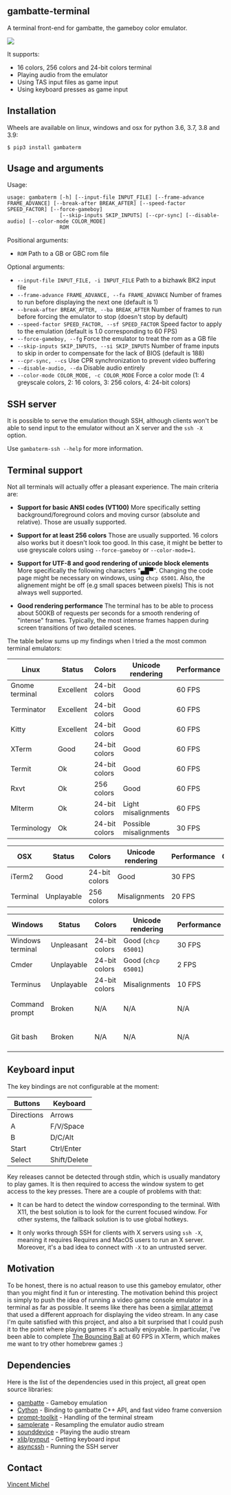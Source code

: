 gambatte-terminal
-----------------

A terminal front-end for gambatte, the gameboy color emulator.

![](demo.gif)


It supports:
- 16 colors, 256 colors and 24-bit colors terminal
- Playing audio from the emulator
- Using TAS input files as game input
- Using keyboard presses as game input

Installation
------------

Wheels are available on linux, windows and osx for python 3.6, 3.7, 3.8 and 3.9:

```shell
$ pip3 install gambaterm
```

Usage and arguments
-------------------

Usage:
```
usage: gambaterm [-h] [--input-file INPUT_FILE] [--frame-advance FRAME_ADVANCE] [--break-after BREAK_AFTER] [--speed-factor SPEED_FACTOR] [--force-gameboy]
                 [--skip-inputs SKIP_INPUTS] [--cpr-sync] [--disable-audio] [--color-mode COLOR_MODE]
                 ROM
```
Positional arguments:
 - `ROM`
                        Path to a GB or GBC rom file

Optional arguments:
  - `--input-file INPUT_FILE, -i INPUT_FILE`
                        Path to a bizhawk BK2 input file
  - `--frame-advance FRAME_ADVANCE, --fa FRAME_ADVANCE`
                        Number of frames to run before displaying the next one (default is 1)
  - `--break-after BREAK_AFTER, --ba BREAK_AFTER`
                        Number of frames to run before forcing the emulator to stop (doesn't stop by default)
  - `--speed-factor SPEED_FACTOR, --sf SPEED_FACTOR`
                        Speed factor to apply to the emulation (default is 1.0 corresponding to 60 FPS)
  - `--force-gameboy, --fg`
                        Force the emulator to treat the rom as a GB file
  - `--skip-inputs SKIP_INPUTS, --si SKIP_INPUTS`
                        Number of frame inputs to skip in order to compensate for the lack of BIOS (default is 188)
  - `--cpr-sync, --cs`
                        Use CPR synchronization to prevent video buffering
  - `--disable-audio, --da`
                        Disable audio entirely
  - `--color-mode COLOR_MODE, -c COLOR_MODE`
                        Force a color mode (1: 4 greyscale colors, 2: 16 colors, 3: 256 colors, 4: 24-bit colors)

SSH server
----------

It is possible to serve the emulation though SSH, although clients won't be able to send input to the emulator without an X server and the `ssh -X` option.

Use `gambaterm-ssh --help` for more information.


Terminal support
----------------

Not all terminals will actually offer a pleasant experience. The main criteria are:

- **Support for basic ANSI codes (VT100)**
  More specifically setting background/foreground colors and moving cursor (absolute and relative).
  Those are usually supported.

- **Support for at least 256 colors**
  Those are usually supported.
  16 colors also works but it doesn't look too good.
  In this case, it might be better to use greyscale colors using `--force-gameboy` or `--color-mode=1`.

- **Support for UTF-8 and good rendering of unicode block elements**
  More specifically the following characters "▄█▀".
  Changing the code page might be necessary on windows, using `chcp 65001`.
  Also, the alignement might be off (e.g small spaces between pixels)
  This is not always well supported.

- **Good rendering performance**
  The terminal has to be able to process about 500KB of requests per seconds for a smooth rendering of "intense" frames.
  Typically, the most intense frames happen during screen transitions of two detailed scenes.

The table below sums up my findings when I tried a the most common terminal emulators:

| Linux            | Status     | Colors        | Unicode rendering      | Performance | Comments                 |
|------------------|------------|---------------|------------------------|-------------|--------------------------|
| Gnome terminal   | Excellent  | 24-bit colors | Good                   | 60 FPS      |                          |
| Terminator       | Excellent  | 24-bit colors | Good                   | 60 FPS      |                          |
| Kitty            | Excellent  | 24-bit colors | Good                   | 60 FPS      |                          |
| XTerm            | Good       | 24-bit colors | Good                   | 60 FPS      | No resize shortcuts      |
| Termit           | Ok         | 24-bit colors | Good                   | 60 FPS      | No window title          |
| Rxvt             | Ok         | 256 colors    | Good                   | 60 FPS      | No resize shortcuts      |
| Mlterm           | Ok         | 24-bit colors | Light misalignments    | 60 FPS      | No resize shortcuts      |
| Terminology      | Ok         | 24-bit colors | Possible misalignments | 30 FPS      | Weird colors             |

| OSX              | Status     | Colors        | Unicode rendering      | Performance | Comments                 |
|------------------|------------|---------------|------------------------|-------------|--------------------------|
| iTerm2           | Good       | 24-bit colors | Good                   | 30 FPS      |                          |
| Terminal         | Unplayable | 256 colors    | Misalignments          | 20 FPS      |                          |

| Windows          | Status     | Colors        | Unicode rendering      | Performance | Comments                 |
|------------------|------------|---------------|------------------------|-------------|--------------------------|
| Windows terminal | Unpleasant | 24-bit colors | Good (`chcp 65001`)    | 30 FPS      | Buggy display            |
| Cmder            | Unplayable | 24-bit colors | Good (`chcp 65001`)    | 2 FPS       | No window title          |
| Terminus         | Unplayable | 24-bit colors | Misalignments          | 10 FPS      |                          |
| Command prompt   | Broken     | N/A           | N/A                    | N/A         | No ANSI code support     |
| Git bash         | Broken     | N/A           | N/A                    | N/A         | Doesn't work with winpty |


Keyboard input
--------------

The key bindings are not configurable at the moment:

| Buttons    | Keyboard     |
|------------|--------------|
| Directions | Arrows       |
| A          | F/V/Space    |
| B          | D/C/Alt      |
| Start      | Ctrl/Enter   |
| Select     | Shift/Delete |

Key releases cannot be detected through stdin, which is usually mandatory to play games. It is then required to access the window system to get access to the key presses. There are a couple of problems with that:

- It can be hard to detect the window corresponding to the terminal. With X11, the best solution is to look for the current focused window. For other systems, the fallback solution is to use global hotkeys.

- It only works through SSH for clients with X servers using `ssh -X`, meaning it requires Requires and MacOS users to run an X server. Moreover, it's a bad idea to connect with `-X` to an untrusted server.


Motivation
----------

To be honest, there is no actual reason to use this gameboy emulator, other than you might find it fun or interesting. The motivation behind this project is simply to push the idea of running a video game console emulator in a terminal as far as possible. It seems like there has been a [similar attempt](https://github.com/gabrielrcouto/php-terminal-gameboy-emulator) that used a different approach for displaying the video stream. In any case I'm quite satisfied with this project, and also a bit surprised that I could push it to the point where playing games it's actually enjoyable. In particular, I've been able to complete [The Bouncing Ball](https://gbhh.avivace.com/game/The-Bouncing-Ball) at 60 FPS in XTerm, which makes me want to try other homebrew games :)



Dependencies
------------

Here is the list of the dependencies used in this project, all great open source libraries:

- [gambatte](https://github.com/sinamas/gambatte) - Gameboy emulation
- [Cython](https://cython.org/) - Binding to gambatte C++ API, and fast video frame conversion
- [prompt-toolkit](https://github.com/prompt-toolkit/python-prompt-toolkit) - Handling of the terminal stream
- [samplerate](https://github.com/tuxu/python-samplerate) - Resampling the emulator audio stream
- [sounddevice](https://github.com/spatialaudio/python-sounddevice) - Playing the audio stream
- [xlib](https://github.com/python-xlib/python-xlib)/[pynput](https://github.com/moses-palmer/pynput) - Getting keyboard input
- [asyncssh](https://github.com/ronf/asyncssh) - Running the SSH server


Contact
-------

[Vincent Michel](mailto:vxgmichel@gmail.com)
